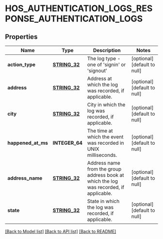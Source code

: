 # HOS_AUTHENTICATION_LOGS_RESPONSE_AUTHENTICATION_LOGS

## Properties
Name | Type | Description | Notes
------------ | ------------- | ------------- | -------------
**action_type** | [**STRING_32**](STRING_32.md) | The log type - one of &#39;signin&#39; or &#39;signout&#39; | [optional] [default to null]
**address** | [**STRING_32**](STRING_32.md) | Address at which the log was recorded, if applicable. | [optional] [default to null]
**city** | [**STRING_32**](STRING_32.md) | City in which the log was recorded, if applicable. | [optional] [default to null]
**happened_at_ms** | **INTEGER_64** | The time at which the event was recorded in UNIX milliseconds. | [optional] [default to null]
**address_name** | [**STRING_32**](STRING_32.md) | Address name from the group address book at which the log was recorded, if applicable. | [optional] [default to null]
**state** | [**STRING_32**](STRING_32.md) | State in which the log was recorded, if applicable. | [optional] [default to null]

[[Back to Model list]](../README.md#documentation-for-models) [[Back to API list]](../README.md#documentation-for-api-endpoints) [[Back to README]](../README.md)


